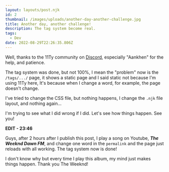 ```yaml
---
layout: layouts/post.njk
id: 2
thumbnail: /images/uploads/another-day-another-challenge.jpg
title: Another day, another challenge!
description: The tag system become real.
tags:
  - Dev
date: 2022-08-29T22:26:35.806Z
---
```

Well, thanks to the 11Ty community on [Discord](https://discord.com/invite/GBkBy9u), especially "Aankhen" for the help, and patience. 

The tag system was done, but not 100%, I mean the "problem" now is the `/tags/.../` page, it shows a static page and I said static not because I'm using 11Ty here, It's because when I change a word, for example, the page doesn't change.

I've tried to change the CSS file, but nothing happens, I change the `.njk` file layout, and nothing again...

I'm trying to see what I did wrong if I did. Let's see how things happen. See you!

**EDIT - 23:46**

Guys, after 2 hours after I publish this post, I play a song on Youtube, ***The Weeknd Dawn FM***, and change one word in the `permalink` and the page just reloads with all working. The tag system now is done!

I don't know why but every time I play this album, my mind just makes things happen. Thank you The Weeknd!